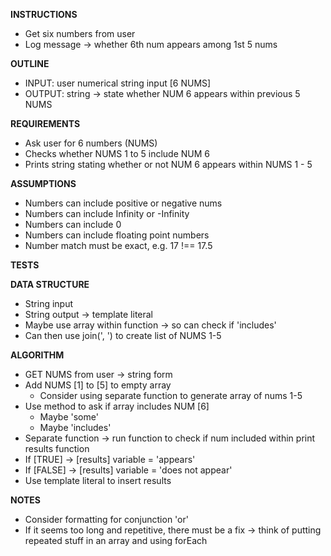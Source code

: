 **INSTRUCTIONS**
- Get six numbers from user
- Log message -> whether 6th num appears among 1st 5 nums

**OUTLINE**
- INPUT: user numerical string input [6 NUMS]
- OUTPUT: string -> state whether NUM 6 appears within previous 5 NUMS

**REQUIREMENTS**
- Ask user for 6 numbers (NUMS)
- Checks whether NUMS 1 to 5 include NUM 6 
- Prints string stating whether or not NUM 6 appears within NUMS 1 - 5

**ASSUMPTIONS**
- Numbers can include positive or negative nums
- Numbers can include Infinity or -Infinity
- Numbers can include 0
- Numbers can include floating point numbers
- Number match must be exact, e.g. 17 !== 17.5

**TESTS**

**DATA STRUCTURE**
- String input 
- String output -> template literal
- Maybe use array within function -> so can check if 'includes'
- Can then use join(', ') to create list of NUMS 1-5

**ALGORITHM**
- GET NUMS from user -> string form
- Add NUMS [1] to [5] to empty array 
  - Consider using separate function to generate array of nums 1-5
- Use method to ask if array includes NUM [6]
   - Maybe 'some'
   - Maybe 'includes'
- Separate function -> run function to check if num included within print results function
- If [TRUE] -> [results] variable = 'appears'
- If [FALSE] -> [results] variable = 'does not appear'
- Use template literal to insert results

**NOTES**
- Consider formatting for conjunction 'or'
- If it seems too long and repetitive, there must be a fix -> think of putting repeated stuff in an array and using forEach